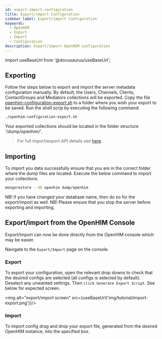 ```yaml
---
id: export-import-configuration
title: Export/import Configuration
sidebar_label: Export/import Configuration
keywords:
  - OpenHIM
  - Export
  - Import
  - Configuration
description: Export/import OpenHIM configuration
---
```


import useBaseUrl from '@docusaurus/useBaseUrl';

## Exporting

Follow the steps below to export and import the server metadata configuration manually. By default, the Users, Channels, Clients, ContactGroups and Mediators collections will be exported.
Copy the file [openhim-configuration-export.sh](https://github.com/jembi/openhim-core-js/blob/master/resources/openhim-configuration-export.sh) to a folder where you wish your export to be saved. Run the shell scrip by executing the following command:

```sh
./openhim-configuration-export.sh
```

Your exported collections should be located in the folder structure '/dump/openhim/'.

> For full import/export API details see [here](../api/import-export/overview).

## Importing

To import you data successfully ensure that you are in the correct folder where the dump files are located. Execute the below command to import your collections.

```sh
mongorestore --db openhim dump/openhim
```

NB! if you have changed your database name, then do so for the export/import as well.
NB! Please ensure that you stop the server before exporting and importing.

## Export/import from the OpenHIM Console

Export/import can now be done directly from the OpenHIM console which may be easier.

Navigate to the `Export/Import` page on the console.

### Export

To export your configuration, open the relevant drop downs to check that the desired configs are selected (all configs is selected by default). Deselect any unwanted settings. Then `click Generate Export Script`. See below for expected screen.

<img alt="export/import screen" src={useBaseUrl('img/tutorial/import-export.png')}/>

### Import

To import config drag and drop your export file, generated from the desired OpenHIM instance, into the specified box.
